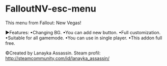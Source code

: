 # FalloutNV-esc-menu

This menu from Fallout: New Vegas!

►Features:
•Changing BG.
•You can add new button.
•Full customization.
•Suitable for all gamemode.
•You can use in single player.
•This addon full free.

©Created by Lanayka Assassin. Steam profil: http://steamcommunity.com/id/lanayka_assassin/
